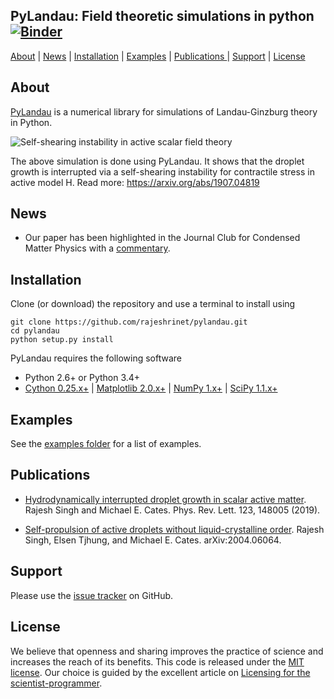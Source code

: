 ## PyLandau: Field theoretic simulations in python [![Binder](https://mybinder.org/badge.svg)](https://mybinder.org/v2/gh/rajeshrinet/pylandau/master?filepath=examples)
[About](#about) | [News](#news) | [Installation](#installation) | [Examples](#examples) | [Publications ](#publications)| [Support](#support) | [License](#license)

## About
[PyLandau](https://github.com/rajeshrinet/pylandau) is a numerical library for simulations of Landau-Ginzburg theory in Python.


![Self-shearing instability in active scalar field theory](examples/ssi.gif)

The above simulation is done using PyLandau. It shows that the droplet growth is interrupted via a self-shearing instability for contractile stress in active model H. Read more: https://arxiv.org/abs/1907.04819

## News
* Our paper has been highlighted in the Journal Club for Condensed Matter Physics with a [commentary](https://doi.org/10.36471/JCCM_March_2020_01).


## Installation
Clone (or download) the repository and use a terminal to install using

```
git clone https://github.com/rajeshrinet/pylandau.git
cd pylandau
python setup.py install
``` 

PyLandau requires the following software 

- Python 2.6+ or Python 3.4+
- [Cython 0.25.x+](http://docs.cython.org/en/latest/index.html) |  [Matplotlib 2.0.x+](https://matplotlib.org) | [NumPy 1.x+](http://www.numpy.org) | [SciPy 1.1.x+](https://www.scipy.org/) 


## Examples

See the [examples folder](https://github.com/rajeshrinet/pylandau/tree/master/examples) for a list of examples. 

## Publications
* [Hydrodynamically interrupted droplet growth in scalar active matter](https://doi.org/10.1103/PhysRevLett.123.148005). Rajesh Singh and Michael E. Cates. Phys. Rev. Lett. 123, 148005 (2019).

* [Self-propulsion of active droplets without liquid-crystalline order](https://arxiv.org/abs/2004.06064). Rajesh Singh, Elsen Tjhung, and Michael E. Cates. arXiv:2004.06064.  


## Support
Please use the [issue tracker](https://github.com/rajeshrinet/pylandau/issues) on GitHub.

## License
We believe that openness and sharing improves the practice of science and increases the reach of its benefits. This code is released under the [MIT license](http://opensource.org/licenses/MIT). Our choice is guided by the excellent article on [Licensing for the scientist-programmer](http://www.ploscompbiol.org/article/info%3Adoi%2F10.1371%2Fjournal.pcbi.1002598). 


